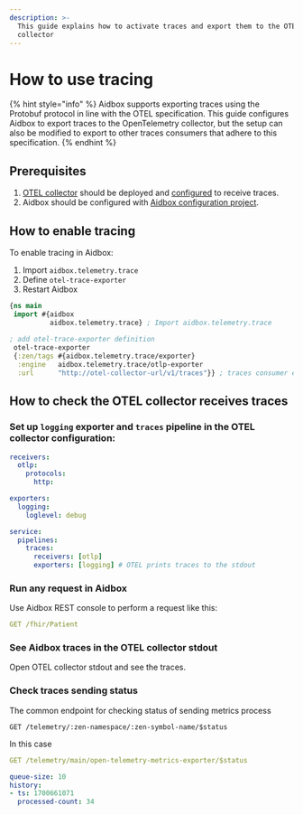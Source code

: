```yaml
---
description: >-
  This guide explains how to activate traces and export them to the OTEL
  collector
---
```


# How to use tracing

{% hint style="info" %}
Aidbox supports exporting traces using the Protobuf protocol in line with the OTEL specification. This guide configures Aidbox to export traces to the OpenTelemetry collector, but the setup can also be modified to export to other traces consumers that adhere to this specification.
{% endhint %}

## Prerequisites&#x20;

1. [OTEL collector](https://opentelemetry.io/docs/collector/) should be deployed and [configured](https://opentelemetry.io/docs/collector/configuration/) to receive traces.
2. Aidbox should be configured with [Aidbox configuration project](../../../aidbox-configuration/aidbox-zen-lang-project/).

## How to enable tracing&#x20;

To enable tracing in Aidbox:

1. Import `aidbox.telemetry.trace`
2. Define `otel-trace-exporter`
3. Restart Aidbox

```clojure
{ns main
 import #{aidbox
          aidbox.telemetry.trace} ; Import aidbox.telemetry.trace
 
; add otel-trace-exporter definition
 otel-trace-exporter
 {:zen/tags #{aidbox.telemetry.trace/exporter}
  :engine   aidbox.telemetry.trace/otlp-exporter
  :url      "http://otel-collector-url/v1/traces"}} ; traces consumer endpoint
```

## How to check the OTEL collector receives traces&#x20;

### Set up `logging` exporter and `traces` pipeline in the OTEL collector configuration:

```yaml
receivers:
  otlp:
    protocols:
      http:

exporters:
  logging:
    loglevel: debug

service:
  pipelines:
    traces:
      receivers: [otlp]
      exporters: [logging] # OTEL prints traces to the stdout
```

### Run any request in Aidbox

Use Aidbox REST console to perform a request like this:

```yaml
GET /fhir/Patient
```

### See Aidbox traces in the OTEL collector stdout

Open OTEL collector stdout and see the traces.

### Check traces sending status

The common endpoint for checking status of sending metrics process

```
GET /telemetry/:zen-namespace/:zen-symbol-name/$status
```

In this case

```yaml
GET /telemetry/main/open-telemetry-metrics-exporter/$status

queue-size: 10
history:
- ts: 1700661071
  processed-count: 34
```
